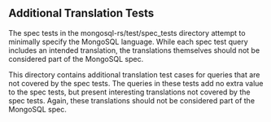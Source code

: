 ## Additional Translation Tests
The spec tests in the mongosql-rs/test/spec_tests directory attempt to minimally
specify the MongoSQL language. While each spec test query includes an intended
translation, the translations themselves should not be considered part of the
MongoSQL spec.

This directory contains additional translation test cases for queries that are
not covered by the spec tests. The queries in these tests add no extra value
to the spec tests, but present interesting translations not covered by the spec
tests. Again, these translations should not be considered part of the MongoSQL
spec.
